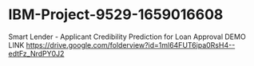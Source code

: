 # IBM-Project-9529-1659016608
Smart Lender - Applicant Credibility Prediction for Loan Approval
DEMO LINK
https://drive.google.com/folderview?id=1ml64FUT6ipa0RsH4--edtFz_NrdPY0J2
